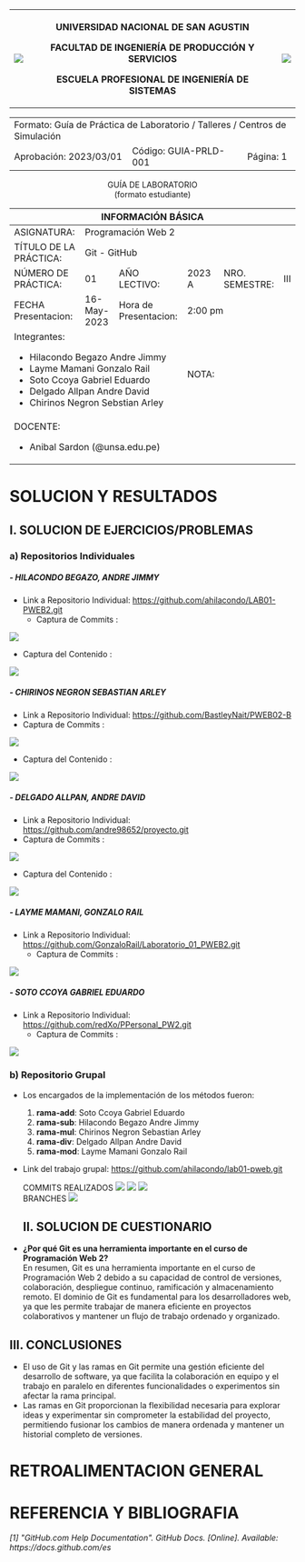 <table>
  <tbody>
   <tr>
   <td><img src="https://github.com/rescobedoq/pw2/blob/main/epis.png?raw=true"></td>
   <th>
   <p>UNIVERSIDAD NACIONAL DE SAN AGUSTIN</p>
   <p>FACULTAD DE INGENIERÍA DE PRODUCCIÓN Y SERVICIOS</p>
   <p>ESCUELA PROFESIONAL DE INGENIERÍA DE SISTEMAS</p>
   </th>
   <td><img src="https://github.com/rescobedoq/pw2/blob/main/abet.png?raw=true"></td>
   </tr>
  </tbody>
</table>
<div align="center" dir="auto"><table>    
   <tbody>
   <tr><td colspan="3">Formato: Guía de Práctica de Laboratorio / Talleres / Centros de Simulación</td></tr>
   <tr><td>Aprobación:  2023/03/01</td><td>Código: GUIA-PRLD-001</td><td>Página: 1</td></tr>
   </tbody>
</table></div>
<div align="center" dir="auto">
   <span>GUÍA DE LABORATORIO</span><br>
   <span>(formato estudiante)</span>
</div>
<div align="center" dir="auto"><table>
   <tbody><tr><th colspan="6">INFORMACIÓN BÁSICA</th></tr>
   </tbody><tbody>
   <tr><td>ASIGNATURA:</td><td colspan="5">Programación Web 2</td></tr>
   <tr><td>TÍTULO DE LA PRÁCTICA:</td><td colspan="5">Git - GitHub</td></tr>
   <tr>
   <td>NÚMERO DE PRÁCTICA:</td><td>01</td><td>AÑO LECTIVO:</td><td>2023 A</td><td>NRO. SEMESTRE:</td><td>III</td>
   </tr>
   <tr>
   <td>FECHA Presentacion:</td><td>16-May-2023</td><td>Hora de Presentacion:</td><td colspan="3">2:00 pm</td>
   </tr>
   <tr><td colspan="3">Integrantes:
   <ul dir="auto">
   <li>Hilacondo Begazo Andre Jimmy</li>
   <li>Layme Mamani Gonzalo Rail</li>
   <li>Soto Ccoya Gabriel Eduardo</li>
   <li>Delgado Allpan Andre David</li>
   <li>Chirinos Negron Sebstian Arley</li>
   </ul>
   </td>
   <td> NOTA: </td>
   <td colspan="2"> </td>
   </tr><tr><td colspan="6">DOCENTE:
   <ul dir="auto">
   <li>Anibal Sardon (@unsa.edu.pe)</li>
   </ul>
   </td>
</tr></tbody></table></div>
   <h1>SOLUCION Y RESULTADOS</h1>
   <h2>I. SOLUCION DE EJERCICIOS/PROBLEMAS</h2>

### a) Repositorios Individuales

##### - HILACONDO BEGAZO, ANDRE JIMMY
- Link a Repositorio Individual: https://github.com/ahilacondo/LAB01-PWEB2.git
  - Captura de Commits :
<img src="https://github.com/ahilacondo/LAB01-PWEB2/blob/main/img/Commit.png?raw=true"/>

  - Captura del Contenido :
<img src="https://github.com/ahilacondo/LAB01-PWEB2/blob/main/img/Contenido.PNG?raw=true"/>

##### - CHIRINOS NEGRON SEBASTIAN ARLEY
- Link a Repositorio Individual: https://github.com/BastleyNait/PWEB02-B
 - Captura de Commits :
<img src="https://raw.githubusercontent.com/BastleyNait/InformacionIrrelevante/main/imagenes/b01cde1c-191d-4290-8d9d-a794db312bfc.jpg?"/>

 - Captura del Contenido :
<img src="https://raw.githubusercontent.com/BastleyNait/InformacionIrrelevante/main/imagenes/Captura%20de%20pantalla%202023-05-15%20230644.png"/>

##### - DELGADO ALLPAN, ANDRE DAVID
- Link a Repositorio Individual: https://github.com/andre98652/proyecto.git
 - Captura de Commits :
<img src="https://raw.githubusercontent.com/andre98652/proyecto/main/Imagen1.png"/>

 - Captura del Contenido :
<img src="https://raw.githubusercontent.com/andre98652/proyecto/main/Imagen12.png"/>

##### - LAYME MAMANI, GONZALO RAIL
- Link a Repositorio Individual: https://github.com/GonzaloRail/Laboratorio_01_PWEB2.git
  - Captura de Commits :
<img src="https://github.com/GonzaloRail/Laboratorio_01_PWEB2/blob/main/commit.jpg?raw=true"/>

##### - SOTO CCOYA GABRIEL EDUARDO
- Link a Repositorio Individual: https://github.com/redXo/PPersonal_PW2.git
  - Captura de Commits :
<img src="https://github.com/redXo/PPersonal_PW2/blob/main/WhatsApp%20Image%202023-05-16%20at%201.45.08%20PM.jpeg?raw=true"/>

### b) Repositorio Grupal
- Los encargados de la implementación de los métodos fueron:
    1. **rama-add**: Soto Ccoya Gabriel Eduardo
    2. **rama-sub**: Hilacondo Begazo Andre Jimmy
    3. **rama-mul**: Chirinos Negron Sebastian Arley
    4. **rama-div**: Delgado Allpan Andre David
    5. **rama-mod**: Layme Mamani Gonzalo Rail
 - Link del trabajo grupal: <a href="https://github.com/ahilacondo/lab01-pweb.git">https://github.com/ahilacondo/lab01-pweb.git</a></li>
   <span>COMMITS REALIZADOS</span>
   <img src="https://github.com/ahilacondo/lab01-pweb/blob/main/img/Commit.png?raw=true"/>
   <img src="https://github.com/ahilacondo/lab01-pweb/blob/main/img/Commit2.PNG?raw=true"/>
   <img src="https://github.com/ahilacondo/lab01-pweb/blob/main/img/Commit3.PNG?raw=true"/>
   <br><span>BRANCHES</span>
   <img src="https://github.com/ahilacondo/lab01-pweb/blob/main/img/branches.PNG?raw=true"/>




   <h2>II. SOLUCION DE CUESTIONARIO</h2>

  - **¿Por qué Git es una herramienta importante en el curso de Programación Web 2?**
      <br>En resumen, Git es una herramienta importante en el curso de Programación Web 2 debido a su capacidad de control de versiones, colaboración, despliegue continuo, ramificación y almacenamiento remoto. El dominio de Git es fundamental para los desarrolladores web, ya que les permite trabajar de manera eficiente en proyectos colaborativos y mantener un flujo de trabajo ordenado y organizado.</br>
   <h2>III. CONCLUSIONES</h2>
   <ul>
      <li>El uso de Git y las ramas en Git permite una gestión eficiente del desarrollo de software, ya que facilita la colaboración en equipo y el trabajo en paralelo en diferentes funcionalidades o experimentos sin afectar la rama principal.</li>
      <li> Las ramas en Git proporcionan la flexibilidad necesaria para explorar ideas y experimentar sin comprometer la estabilidad del proyecto, permitiendo fusionar los cambios de manera ordenada y mantener un historial completo de versiones.</li>
   </ul>
   <h1>RETROALIMENTACION GENERAL</h1>
   <h1>REFERENCIA Y BIBLIOGRAFIA</h1>
   <i>[1] "GitHub.com Help Documentation". GitHub Docs. [Online]. Available: https://docs.github.com/es</i>
